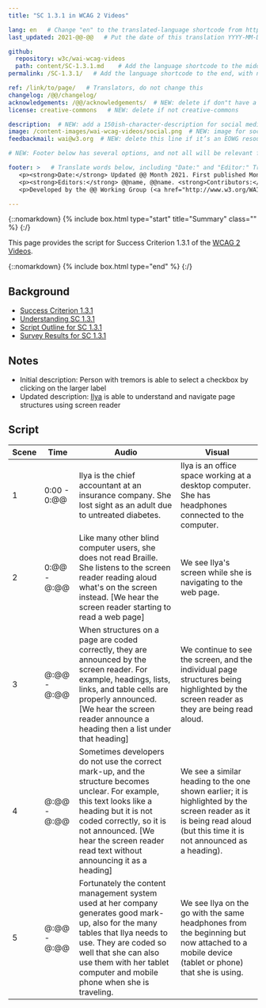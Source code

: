 ```yaml
---
title: "SC 1.3.1 in WCAG 2 Videos"

lang: en   # Change "en" to the translated-language shortcode from https://www.iana.org/assignments/language-subtag-registry/language-subtag-registry
last_updated: 2021-@@-@@   # Put the date of this translation YYYY-MM-DD (with month in the middle)

github:
  repository: w3c/wai-wcag-videos
  path: content/SC-1.3.1.md    # Add the language shortcode to the middle of the filename, for example: content/index.fr.md
permalink: /SC-1.3.1/   # Add the language shortcode to the end, with no slash at end, for example: /link/to/page/fr

ref: /link/to/page/   # Translators, do not change this
changelog: /@@/changelog/
acknowledgements: /@@/acknowledgements/  # NEW: delete if don"t have a separate acknowledgements page. And delete it in the footer below.
license: creative-commons   # NEW: delete if not creative-commons

description:  # NEW: add a 150ish-character-description for social media   # translate the description
image: /content-images/wai-wcag-videos/social.png  # NEW: image for social media
feedbackmail: wai@w3.org  # NEW: delete this line if it’s an EOWG resource (the default is wai-eo-editors@w3.org)

# NEW: Footer below has several options, and not all will be relevant for specific pages. (Ask Shawn if questions.)

footer: >   # Translate words below, including "Date:" and "Editor:" Translate the Working Group name. Leave the Working Group acronym in English. Do *not* change the dates in the footer below.
   <p><strong>Date:</strong> Updated @@ Month 2021. First published Month 20@@. CHANGELOG.</p>
   <p><strong>Editors:</strong> @@name, @@name. <strong>Contributors:</strong> @@name, @@name, and <a href=”https://www.w3.org/groups/wg/@@wg/participants”>participants of the @@WG</a>. ACKNOWLEDGEMENTS lists contributors and credits.</p>
   <p>Developed by the @@ Working Group (<a href="http://www.w3.org/WAI/@@/">@@WG</a>). Developed as part of the <a href="https://www.w3.org/WAI/@@/">WAI-@@ project</a>, @@co-funded by the European Commission.</p>

---
```


{::nomarkdown}
{% include box.html type="start" title="Summary" class="" %}
{:/}

This page provides the script for Success Criterion 1.3.1 of the [WCAG 2 Videos](https://wai-wcag-videos.netlify.app/overview/).

{::nomarkdown}
{% include box.html type="end" %}
{:/}

## Background

* [Success Criterion 1.3.1](https://www.w3.org/TR/WCAG22/#info-and-relationships)
* [Understanding SC 1.3.1](https://www.w3.org/WAI/WCAG22/Understanding/info-and-relationships.html)
* [Script Outline for SC 1.3.1](https://www.w3.org/WAI/EO/wiki/Video-Based_Resources/WCAG_Requirements#SC1-3-1)
* [Survey Results for SC 1.3.1](https://www.w3.org/2002/09/wbs/35532/Videos_WCAG_Squirrel/results#xSC131)

## Notes

* Initial description: Person with tremors is able to select a checkbox by clicking on the larger label
* Updated description: [Ilya](https://wai-wcag-videos.netlify.app/overview/#ilya-she) is able to understand and navigate page structures using screen reader

## Script

| Scene | Time | Audio | Visual |
| ----- | ---- | ----- | ------ |
| 1 | 0:00 - 0:@@ | Ilya is the chief accountant at an insurance company. She lost sight as an adult due to untreated diabetes. | Ilya is an office space working at a desktop computer. She has headphones connected to the computer. |
| 2 | 0:@@ - @:@@ | Like many other blind computer users, she does not read Braille. She listens to the screen reader reading aloud what's on the screen instead. [We hear the screen reader starting to read a web page] | We see Ilya's screen while she is navigating to the web page. |
| 3 | @:@@ - @:@@ | When structures on a page are coded correctly, they are announced by the screen reader. For example, headings, lists, links, and table cells are properly announced. [We hear the screen reader announce a heading then a list under that heading] | We continue to see the screen, and the individual page structures being highlighted by the screen reader as they are being read aloud. |
| 4 | @:@@ - @:@@ | Sometimes developers do not use the correct mark-up, and the structure becomes unclear. For example, this text looks like a heading but it is not coded correctly, so it is not announced. [We hear the screen reader read text without announcing it as a heading] | We see a similar heading to the one shown earlier; it is highlighted by the screen reader as it is being read aloud (but this time it is not announced as a heading). |
| 5 | @:@@ - @:@@ | Fortunately the content management system used at her company generates good mark-up, also for the many tables that Ilya needs to use. They are coded so well that she can also use them with her tablet computer and mobile phone when she is traveling. | We see Ilya on the go with the same headphones from the beginning but now attached to a mobile device (tablet or phone) that she is using. |
